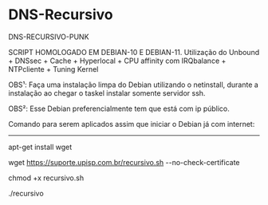 # DNS-Recursivo
DNS-RECURSIVO-PUNK

SCRIPT HOMOLOGADO EM DEBIAN-10 E DEBIAN-11.
Utilização do Unbound + DNSsec + Cache + Hyperlocal + CPU affinity com IRQbalance + NTPcliente + Tuning Kernel

OBS¹: Faça uma instalação limpa do Debian utilizando o netinstall, durante a instalação ao chegar o taskel instalar somente servidor ssh.

OBS²: Esse Debian preferencialmente tem que está com ip público.

Comando para serem aplicados assim que iniciar o Debian já com internet:

----------------------------------------------------------------------------------------------------------------------------

apt-get install wget

wget https://suporte.upisp.com.br/recursivo.sh --no-check-certificate

chmod +x recursivo.sh

./recursivo
